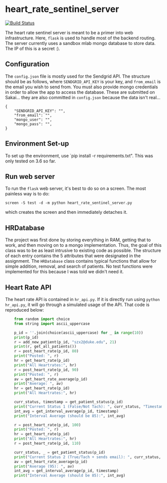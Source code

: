 # heart_rate_sentinel_server
[![Build Status](https://travis-ci.com/AznStevy/heart_rate_sentinel_server.svg?branch=master)](https://travis-ci.com/AznStevy/heart_rate_sentinel_server)

The heart rate sentinel server is meant to be a primer into web infrastructure. Here, `flask` is used to handle most of the backend routing. The server currently uses a sandbox mlab mongo database to store data. The IP of this is a secret :).

## Configuration
The `config.json` file is mostly used for the Sendgrid API. The structure should be as follows, where `SENDGRID_API_KEY` is your key, and `from_email` is the email you wish to send from. You must also provide mongo credentials in order to allow the app to access the database. These are submitted on Sakai... they are also committed in `config.json` because the data isn't real...
```
{
    "SENDGRID_API_KEY": "",
    "from_email": "",
    "mongo_user": "",
    "mongo_pass": "",
}
```

## Environment Set-up
To set up the environment, use `pip install -r requirements.txt". This was only tested on 3.6 so far.

## Run web server
To run the `flask` web server, it's best to do so on a screen. The most painless way is to do:
```
screen -S test -d -m python heart_rate_sentinel_server.py
```
which creates the screen and then immediately detaches it.

## HRDatabase
The project was first done by storing everything in RAM, getting that to work, and then moving on to a mongo implementation. Thus, the goal of this class was to be as least intrusive to existing code as possible. The structure of each entry contains the 5 attributes that were designated in the assignment. The  `HRDatabase` class contains typical functions that allow for simple addition, removal, and search of patients. No test functions were implemented for this because I was told we didn't need it.

## Heart Rate API
The heart rate API is contained in `hr_api.py`. If it is directly run using `python hr_api.py`, it will go through a simulated usage of the API. That code is reproduced below:
```python
    from random import choice
    from string import ascii_uppercase

    p_id = ''.join(choice(ascii_uppercase) for _ in range(10))
    print(p_id)
    r = add_new_patient(p_id, "szx2@duke.edu", 21)
    print(r, get_all_patients())
    r = post_heart_rate(p_id, 80)
    print("Posted: ", r)
    hr = get_heart_rate(p_id)
    print("All Heartrates:", hr)
    r = post_heart_rate(p_id, 90)
    print("Posted: ", r)
    av = get_heart_rate_average(p_id)
    print("Average: ", av)
    hr = get_heart_rate(p_id)
    print("All Heartrates:", hr)

    curr_status, timestamp = get_patient_status(p_id)
    print("Current Status 1 (False/Not Tach): ", curr_status, "Timestamp: ", timestamp)
    int_avg = get_interval_average(p_id, timestamp)
    print("Interval Average (should be 85):", int_avg)

    r = post_heart_rate(p_id, 100)
    print("Posted: ", r)
    hr = get_heart_rate(p_id)
    print("All Heartrates:", hr)
    r = post_heart_rate(p_id, 110)

    curr_status, _ = get_patient_status(p_id)
    print("Current Status 2 (True/Tach + sends email): ", curr_status, "Timestamp: ", timestamp)
    av = get_heart_rate_average(p_id)
    print("Average (95): ", av)
    int_avg = get_interval_average(p_id, timestamp)
    print("Interval Average (should be 85):", int_avg)
```
